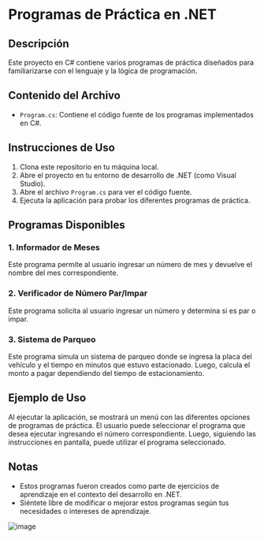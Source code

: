 # Programas de Práctica en .NET

## Descripción
Este proyecto en C# contiene varios programas de práctica diseñados para familiarizarse con el lenguaje y la lógica de programación.

## Contenido del Archivo
- `Program.cs`: Contiene el código fuente de los programas implementados en C#.

## Instrucciones de Uso
1. Clona este repositorio en tu máquina local.
2. Abre el proyecto en tu entorno de desarrollo de .NET (como Visual Studio).
3. Abre el archivo `Program.cs` para ver el código fuente.
4. Ejecuta la aplicación para probar los diferentes programas de práctica.

## Programas Disponibles
### 1. Informador de Meses
Este programa permite al usuario ingresar un número de mes y devuelve el nombre del mes correspondiente.

### 2. Verificador de Número Par/Impar
Este programa solicita al usuario ingresar un número y determina si es par o impar.

### 3. Sistema de Parqueo
Este programa simula un sistema de parqueo donde se ingresa la placa del vehículo y el tiempo en minutos que estuvo estacionado. Luego, calcula el monto a pagar dependiendo del tiempo de estacionamiento.

## Ejemplo de Uso
Al ejecutar la aplicación, se mostrará un menú con las diferentes opciones de programas de práctica. El usuario puede seleccionar el programa que desea ejecutar ingresando el número correspondiente. Luego, siguiendo las instrucciones en pantalla, puede utilizar el programa seleccionado.

## Notas
- Estos programas fueron creados como parte de ejercicios de aprendizaje en el contexto del desarrollo en .NET.
- Siéntete libre de modificar o mejorar estos programas según tus necesidades o intereses de aprendizaje.


![image](https://github.com/ljaramillocanas/Parking-de-consola.net/assets/101465088/f70ee8c7-c6ee-40f9-9599-b30b12711d33)
